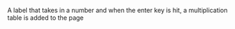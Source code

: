 A label that takes in a number and when the enter key is hit, a multiplication table is added to the page
